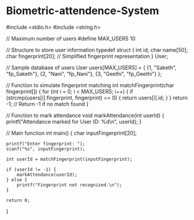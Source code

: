 # Biometric-attendence-System
#include <stdio.h>
#include <string.h>

// Maximum number of users
#define MAX_USERS 10

// Structure to store user information
typedef struct {
    int id;
    char name[50];
    char fingerprint[20];  // Simplified fingerprint representation
} User;

// Sample database of users
User users[MAX_USERS] = {
    {1, "Saketh", "fp_Saketh"},
    {2, "Nani", "fp_Nani"},
    {3, "Geethi", "fp_Geethi"}
};

// Function to simulate fingerprint matching
int matchFingerprint(char fingerprint[]) {
    for (int i = 0; i < MAX_USERS; i++) {
        if (strcmp(users[i].fingerprint, fingerprint) == 0) {
            return users[i].id;
        }
    }
    return -1;  // Return -1 if no match found
}

// Function to mark attendance
void markAttendance(int userId) {
    printf("Attendance marked for User ID: %d\n", userId);
}

// Main function
int main() {
    char inputFingerprint[20];
    
    printf("Enter fingerprint: ");
    scanf("%s", inputFingerprint);
    
    int userId = matchFingerprint(inputFingerprint);
    
    if (userId != -1) {
        markAttendance(userId);
    } else {
        printf("Fingerprint not recognized.\n");
    }
    
    return 0;
}
